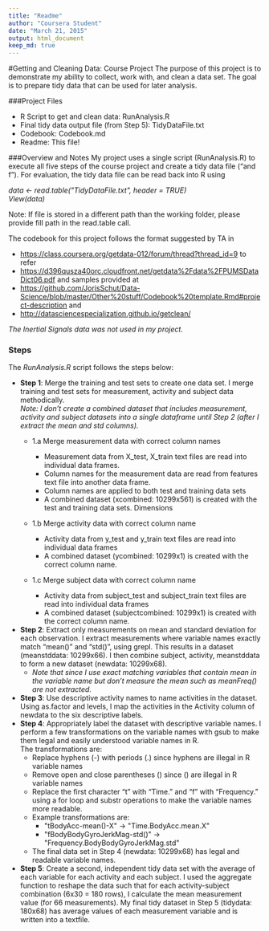 ```yaml
---
title: "Readme"
author: "Coursera Student"
date: "March 21, 2015"
output: html_document
keep_md: true
---
```

#Getting and Cleaning Data: Course Project
The purpose of this project is to demonstrate my ability to collect, work with, and clean a data set. The goal is to prepare tidy data that can be used for later analysis. 

###Project Files
- R Script to get and clean data: RunAnalysis.R
- Final tidy data output file (from Step 5): TidyDataFile.txt
- Codebook: Codebook.md
- Readme: This file!

###Overview and Notes
My project uses a single script (RunAnalysis.R) to execute all five steps of the course project and create a tidy data file (“and f”). 
For evaluation, the tidy data file can be read back into R using 

*data <- read.table("TidyDataFile.txt", header = TRUE)*  
*View(data)*

Note: If file is stored in a different path than the working folder, please provide fill path in the read.table call.

The codebook for this project follows the format suggested by TA in
* https://class.coursera.org/getdata-012/forum/thread?thread_id=9 to refer  
* https://d396qusza40orc.cloudfront.net/getdata%2Fdata%2FPUMSDataDict06.pdf and samples provided at  
* https://github.com/JorisSchut/Data-Science/blob/master/Other%20stuff/Codebook%20template.Rmd#project-description and  
* http://datasciencespecialization.github.io/getclean/

*The Inertial Signals data was not used in my project.*

### Steps
The *RunAnalysis.R* script follows the steps below:

* __Step 1__: Merge the training and test sets to create one data set. I merge training and test sets for measurement, activity and subject data methodically.  
*Note: I don’t create a combined dataset that includes measurement, activity and subject datasets into a single dataframe until Step 2 (after I extract the mean and std columns).*
  + 1.a Merge measurement data with correct column names
    + Measurement data from X_test,  X_train text files are read into individual data frames. 
    + Column names for the measurement data are read from features text file into another data frame.
    + Column names are applied to both test and training data sets
    + A combined dataset (xcombined: 10299x561) is created with the test and training data sets. Dimensions

  + 1.b Merge activity data with correct column name
    + Activity data from y_test and y_train text files are read into individual data frames
    + A combined dataset (ycombined: 10299x1) is created with the correct column name.

  + 1.c Merge subject data with correct column name
    + Activity data from subject_test and subject_train text files are read into individual data frames
    + A combined dataset (subjectcombined: 10299x1) is created with the correct column name.  
* __Step 2__: Extract only measurements on mean and standard deviation for each observation. I extract measurements where variable names exactly match “mean()” and “std()”, using grepl. This results in a dataset (meanstddata: 10299x66).  I then combine subject, activity, meanstddata to form a new dataset (newdata: 10299x68).  
    + *Note that since I use exact matching variables that contain mean in the variable name but don’t measure the mean such as meanFreq() are not extracted.*
* __Step 3__: Use descriptive activity names to name activities in the dataset. Using as.factor and levels, I map the activities in the Activity column of newdata to the six descriptive labels. 
* __Step 4__: Appropriately label the dataset with descriptive variable names. I perform a few transformations on the variable names with gsub to make them legal and easily understood variable names in R.  
The transformations are: 
    + Replace hyphens (-) with periods (.) since hyphens are illegal in R variable names
    + Remove open and close parentheses () since () are illegal in R variable names
    + Replace the first character “t” with “Time.” and “f” with “Frequency.” using a for loop and substr operations to make the variable names more readable. 
    + Example transformations are:
        + "tBodyAcc-mean()-X" -> "Time.BodyAcc.mean.X"  
        + "fBodyBodyGyroJerkMag-std()" -> "Frequency.BodyBodyGyroJerkMag.std" 
    + The final data set in Step 4 (newdata: 10299x68) has legal and readable variable names.  
* __Step 5__: Create a second, independent tidy data set with the average of each variable for each activity and each subject. I used the aggregate function to reshape the data such that for each activity-subject combination (6x30 = 180 rows), I calculate the mean measurement value (for 66 measurements).   My final tidy dataset in Step 5 (tidydata: 180x68) has average values of each measurement variable and is written into a textfile.